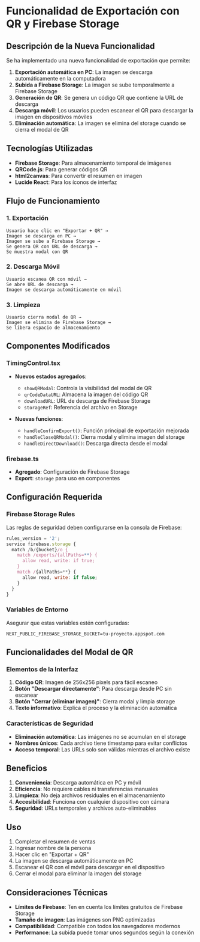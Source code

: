 # Funcionalidad de Exportación con QR y Firebase Storage

## Descripción de la Nueva Funcionalidad

Se ha implementado una nueva funcionalidad de exportación que permite:

1. **Exportación automática en PC**: La imagen se descarga automáticamente en la computadora
2. **Subida a Firebase Storage**: La imagen se sube temporalmente a Firebase Storage
3. **Generación de QR**: Se genera un código QR que contiene la URL de descarga
4. **Descarga móvil**: Los usuarios pueden escanear el QR para descargar la imagen en dispositivos móviles
5. **Eliminación automática**: La imagen se elimina del storage cuando se cierra el modal de QR

## Tecnologías Utilizadas

- **Firebase Storage**: Para almacenamiento temporal de imágenes
- **QRCode.js**: Para generar códigos QR
- **html2canvas**: Para convertir el resumen en imagen
- **Lucide React**: Para los íconos de interfaz

## Flujo de Funcionamiento

### 1. Exportación
```
Usuario hace clic en "Exportar + QR" → 
Imagen se descarga en PC → 
Imagen se sube a Firebase Storage → 
Se genera QR con URL de descarga → 
Se muestra modal con QR
```

### 2. Descarga Móvil
```
Usuario escanea QR con móvil → 
Se abre URL de descarga → 
Imagen se descarga automáticamente en móvil
```

### 3. Limpieza
```
Usuario cierra modal de QR → 
Imagen se elimina de Firebase Storage → 
Se libera espacio de almacenamiento
```

## Componentes Modificados

### TimingControl.tsx
- **Nuevos estados agregados**:
  - `showQRModal`: Controla la visibilidad del modal de QR
  - `qrCodeDataURL`: Almacena la imagen del código QR
  - `downloadURL`: URL de descarga de Firebase Storage
  - `storageRef`: Referencia del archivo en Storage

- **Nuevas funciones**:
  - `handleConfirmExport()`: Función principal de exportación mejorada
  - `handleCloseQRModal()`: Cierra modal y elimina imagen del storage
  - `handleDirectDownload()`: Descarga directa desde el modal

### firebase.ts
- **Agregado**: Configuración de Firebase Storage
- **Export**: `storage` para uso en componentes

## Configuración Requerida

### Firebase Storage Rules
Las reglas de seguridad deben configurarse en la consola de Firebase:

```javascript
rules_version = '2';
service firebase.storage {
  match /b/{bucket}/o {
    match /exports/{allPaths=**} {
      allow read, write: if true;
    }
    match /{allPaths=**} {
      allow read, write: if false;
    }
  }
}
```

### Variables de Entorno
Asegurar que estas variables estén configuradas:
```
NEXT_PUBLIC_FIREBASE_STORAGE_BUCKET=tu-proyecto.appspot.com
```

## Funcionalidades del Modal de QR

### Elementos de la Interfaz
1. **Código QR**: Imagen de 256x256 pixels para fácil escaneo
2. **Botón "Descargar directamente"**: Para descarga desde PC sin escanear
3. **Botón "Cerrar (eliminar imagen)"**: Cierra modal y limpia storage
4. **Texto informativo**: Explica el proceso y la eliminación automática

### Características de Seguridad
- **Eliminación automática**: Las imágenes no se acumulan en el storage
- **Nombres únicos**: Cada archivo tiene timestamp para evitar conflictos
- **Acceso temporal**: Las URLs solo son válidas mientras el archivo existe

## Beneficios

1. **Conveniencia**: Descarga automática en PC y móvil
2. **Eficiencia**: No requiere cables ni transferencias manuales
3. **Limpieza**: No deja archivos residuales en el almacenamiento
4. **Accesibilidad**: Funciona con cualquier dispositivo con cámara
5. **Seguridad**: URLs temporales y archivos auto-eliminables

## Uso

1. Completar el resumen de ventas
2. Ingresar nombre de la persona
3. Hacer clic en "Exportar + QR"
4. La imagen se descarga automáticamente en PC
5. Escanear el QR con el móvil para descargar en el dispositivo
6. Cerrar el modal para eliminar la imagen del storage

## Consideraciones Técnicas

- **Límites de Firebase**: Ten en cuenta los límites gratuitos de Firebase Storage
- **Tamaño de imagen**: Las imágenes son PNG optimizadas
- **Compatibilidad**: Compatible con todos los navegadores modernos
- **Performance**: La subida puede tomar unos segundos según la conexión
